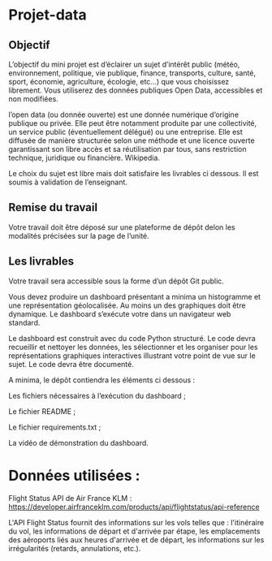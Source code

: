 # Projet-data

## Objectif
L’objectif du mini projet est d’éclairer un sujet d’intérêt public (météo, environnement, politique, vie publique, finance, transports, culture, santé, sport, économie, agriculture, écologie, etc…) que vous choisissez librement. Vous utiliserez des données publiques Open Data, accessibles et non modifiées.

l’open data (ou donnée ouverte) est une donnée numérique d’origine publique ou privée. Elle peut être notamment produite par une collectivité, un service public (éventuellement délégué) ou une entreprise. Elle est diffusée de manière structurée selon une méthode et une licence ouverte garantissant son libre accès et sa réutilisation par tous, sans restriction technique, juridique ou financière. Wikipedia.

Le choix du sujet est libre mais doit satisfaire les livrables ci dessous. Il est soumis à validation de l’enseignant.

## Remise du travail
Votre travail doit être déposé sur une plateforme de dépôt delon les modalités précisées sur la page de l’unité.

## Les livrables
Votre travail sera accessible sous la forme d’un dépôt Git public.

Vous devez produire un dashboard présentant a minima un histogramme et une représentation géolocalisée. Au moins un des graphiques doit être dynamique. Le dashboard s’exécute votre dans un navigateur web standard.

Le dashboard est construit avec du code Python structuré. Le code devra recueillir et nettoyer les données, les sélectionner et les organiser pour les représentations graphiques interactives illustrant votre point de vue sur le sujet. Le code devra être documenté.

A minima, le dépôt contiendra les éléments ci dessous :

Les fichiers nécessaires à l’exécution du dashboard ;

Le fichier README ;

Le fichier requirements.txt ;

La vidéo de démonstration du dashboard.


# Données utilisées :

Flight Status API de Air France KLM : https://developer.airfranceklm.com/products/api/flightstatus/api-reference

L'API Flight Status fournit des informations sur les vols telles que : l'itinéraire du vol, les informations de départ et d'arrivée par étape, les emplacements des aéroports liés aux heures d'arrivée et de départ, les informations sur les irrégularités (retards, annulations, etc.).